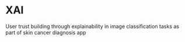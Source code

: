 # XAI
User trust building through explainability in image classification tasks as part of skin cancer diagnosis app 
